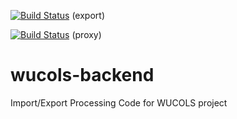 [![Build Status](https://dev.azure.com/ucdavis/WUCOLS%20Backend/_apis/build/status/wucos-export%20pipeline?branchName=main)](https://dev.azure.com/ucdavis/WUCOLS%20Backend/_build/latest?definitionId=32&branchName=main) (export)

[![Build Status](https://dev.azure.com/ucdavis/WUCOLS%20Backend/_apis/build/status/wucos-proxy%20pipeline?branchName=main)](https://dev.azure.com/ucdavis/WUCOLS%20Backend/_build/latest?definitionId=31&branchName=main) (proxy)

# wucols-backend
Import/Export Processing Code for WUCOLS project
